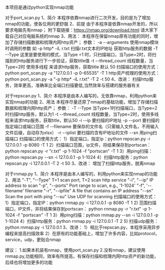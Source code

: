 本项目是通过python实现nmap功能

对于port_scan.py
1、简介
    本程序依靠nmap进行二次开发，目的是为了增加nmap的功能，使各位用的更舒服
2、前提
    由于本程序是依靠nmap开发的，所以要求电脑先有nmap；
    附下载链接：https://nmap.org/download.html
    请大家下载自己对应电脑系统的nmap
3、用法：
    本程序在保留nmap原有功能的同时，增加了存储扫描数据和梳理内网http资产；
    参数：
        -a    --arguments     使用nmap模块时调用的参数  如   -p http* -iL r.txt   扫描r.txt文本的IP地址  获取http服务的数据
        -T    --Type    这里是要使用的模式，当Type =1 时，只扫描端口，当Type=2时，将扫描到的http服务进行下一步验证，获取title值
        -t	  --thread_count  线程数量，当Type=2时 使用多线程 来请求http服务，获取title  默认 50
    扫描端口的使用方式：python port_scan.py -a "127.0.0.1 -p 0-65535" -T 1
    http资产梳理的使用方式：python port_scan.py -a "-p http* -iL r.txt" -T 2 -t 50
4、改进：
    扫描http服务，效率更高，准确率比全端口扫描要低,当然效率与搭建的服务器有关

对于repscan.py
1、简介
    本程序是由本人编写的，无依靠nmap，利用python来实现nmap的功能
2、用法
    本程序尽量还原了nmap的基础功能，增加了存储扫描数据和梳理内网http资产；
    参数：
        -T --Type 当Type=1时扫描端口，当Type=2时扫描http服务，默认为1
        -t --thread_count 线程数量，当Type=2时，使用多线程来请求http服务，获取title，默认50
        -i --ip 要扫描的IP地址
        -p --port 要扫描的指定端口或端口范围
        -f --filename 要保存的文件名（只需输入文件名，不用输入文件后缀，自动存为xlsx）
        -r --iplist 要扫描的含有IP地址的文件
        --sn 用ping扫描端口
    扫描端口的使用方式：
    1）指定端口，指定ip：python repscan.py -i 127.0.0.1 -p 8080 -T 1
    2）扫描端口范围，ip文件，将结果保存到portscan：
    python repscan.py -r "r.txt" -p 1-1024 -f "portscan" -T 1
    3）用ping扫描：python repscan.py --sn -i 127.0.0.1 -p 1-1024 
    4）扫描http服务：python repscan.py -i 127.0.0.1 -T 2 -t 50
3、改进：
    增加了扫描http服务，脱离nmap

对于rnmap.py
1、简介
    本程序是由本人编写的，利用python来实现nmap的功能
2、用法
    "-T", "--Type" T=1 scan port, T=2 scan http service
    "-i", "--ip" IP address to scan
    "-p", "--ports" Port range to scan, e.g., '1-1024'
    "-f", '--filename' filename
    "-r", "--ipfile" A file that contains an IP address
    "--sn" Scan the port with ping
    "--su" Use UDP for scanning
    扫描端口的使用方式：
    1）指定端口，指定IP：python rnmap.py -i 127.0.0.1 -p 8080 -T 1
    2) 范围扫描端口，IP文件，并将结果保存到portscan：
    python rnmap.py -r "r.txt" -p 1-1024 -f "portscan" -T 1
    3）用ping扫描：python rnmap.py --sn -i 127.0.0.1 -p 1-1024 
    4）扫描http服务：python rnmap.py -i 127.0.0.1 -T 2 
    5) 扫描udp服务：python rnmap.py -i 127.0.0.1
3、改进：
    1）相比于repscan.py，本程序采用异步编程来提高扫描效率
    2）在原有的功能基础上，增加了许多内容，比如protocol，service，udp，更贴合nmap

建议：
    1.如果本机装有nmap，使用port_scan.py
    2.没有nmap，建议使用rnmap.py,功能相同，效率有所提高，有保存扫描和梳理内网http资产的新功能，后续也将增加更多的功能
